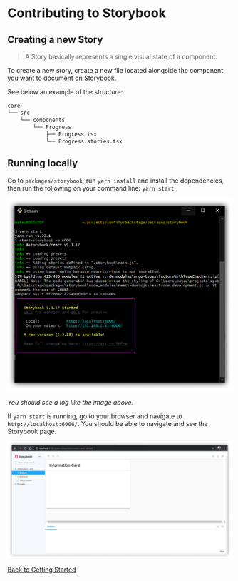 # Contributing to Storybook

## Creating a new Story

> A Story basically represents a single visual state of a component.

To create a new story, create a new file located alongside the component you want to document on Storybook.

See below an example of the structure:

```
core
└── src
    └── components
        └── Progress
            ├── Progress.tsx
            └── Progress.stories.tsx
```

## Running locally

Go to `packages/storybook`, run `yarn install` and install the dependencies, then run the following on your command line: `yarn start`

![](running-storybook.png)

_You should see a log like the image above._

If `yarn start` is running, go to your browser and navigate to `http://localhost:6006/`. You should be able to navigate and see the Storybook page.

![](storybook-page.png)

[Back to Getting Started](README.md)
